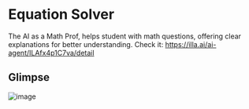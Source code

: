 # Equation Solver

The AI as a Math Prof, helps student with math questions, offering clear explanations for better understanding. Check it: https://illa.ai/ai-agent/ILAfx4p1C7va/detail

## Glimpse

![image](https://github.com/illacloud/illa-builder/assets/98116504/d57aacf7-fa04-4e13-90bd-454dda996cde)
